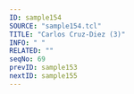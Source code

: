 ```yaml
---
ID: sample154
SOURCE: "sample154.tcl"
TITLE: "Carlos Cruz-Diez (3)"
INFO: " "
RELATED: ""
seqNo: 69
prevID: sample153
nextID: sample155
---
```

